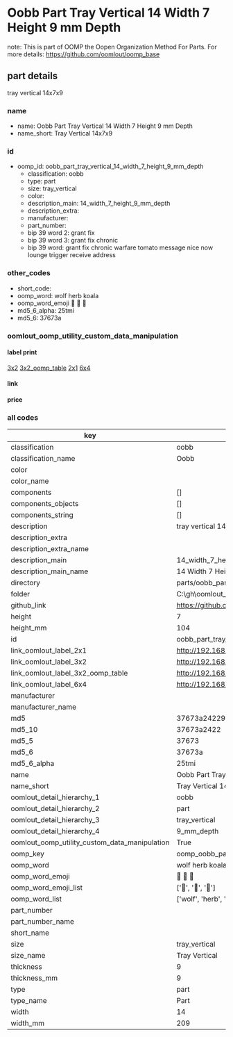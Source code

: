 # Oobb Part Tray Vertical 14 Width 7 Height 9 mm Depth  

note: This is part of OOMP the Oopen Organization Method For Parts. For more details: https://github.com/oomlout/oomp_base

##  part details
  



tray vertical 14x7x9



### name
* name: Oobb Part Tray Vertical 14 Width 7 Height 9 mm Depth
* name_short: Tray Vertical 14x7x9 
### id
* oomp_id: oobb_part_tray_vertical_14_width_7_height_9_mm_depth
  * classification: oobb
  * type: part
  * size: tray_vertical
  * color: 
  * description_main: 14_width_7_height_9_mm_depth
  * description_extra: 
  * manufacturer: 
  * part_number: 
  * bip 39 word 2: grant fix
  * bip 39 word 3: grant fix chronic
  * bip 39 word: grant fix chronic warfare tomato message nice now lounge trigger receive address

### other_codes
* short_code: 
* oomp_word: wolf herb koala
* oomp_word_emoji :wolf: :herb: :koala:
* md5_6_alpha: 25tmi
* md5_6: 37673a






### oomlout_oomp_utility_custom_data_manipulation
#### label print
[3x2](http://192.168.1.245:1112/?label=oomp%2025tmi)
[3x2_oomp_table](http://192.168.1.108:1112/?label=oomp%2025tmi)
[2x1](http://192.168.1.242:1112/?label=oomp%2025tmi)
[6x4](http://192.168.1.55:1112/?label=oomp%2025tmi)    

#### link

                              

#### price







### all codes 
| key | value |  
| --- | --- |  
| classification | oobb |  
| classification_name | Oobb |  
| color |  |  
| color_name |  |  
| components | [] |  
| components_objects | [] |  
| components_string | [] |  
| description | tray vertical 14x7x9 |  
| description_extra |  |  
| description_extra_name |  |  
| description_main | 14_width_7_height_9_mm_depth |  
| description_main_name | 14 Width 7 Height 9 mm Depth |  
| directory | parts/oobb_part_tray_vertical_14_width_7_height_9_mm_depth |  
| folder | C:\gh\oomlout_oobb_version_4_generated_parts\parts\oobb_part_tray_vertical_14_width_7_height_9_mm_depth |  
| github_link | https://github.com/oomlout/oomlout_oomp_part_src/tree/main/parts/oobb_part_tray_vertical_14_width_7_height_9_mm_depth |  
| height | 7 |  
| height_mm | 104 |  
| id | oobb_part_tray_vertical_14_width_7_height_9_mm_depth |  
| link_oomlout_label_2x1 | http://192.168.1.242:1112/?label=oomp%2025tmi |  
| link_oomlout_label_3x2 | http://192.168.1.245:1112/?label=oomp%2025tmi |  
| link_oomlout_label_3x2_oomp_table | http://192.168.1.108:1112/?label=oomp%2025tmi |  
| link_oomlout_label_6x4 | http://192.168.1.55:1112/?label=oomp%2025tmi |  
| manufacturer |  |  
| manufacturer_name |  |  
| md5 | 37673a24229732ae2ff20f7050d6032d |  
| md5_10 | 37673a2422 |  
| md5_5 | 37673 |  
| md5_6 | 37673a |  
| md5_6_alpha | 25tmi |  
| name | Oobb Part Tray Vertical 14 Width 7 Height 9 mm Depth |  
| name_short | Tray Vertical 14x7x9  |  
| oomlout_detail_hierarchy_1 | oobb |  
| oomlout_detail_hierarchy_2 | part |  
| oomlout_detail_hierarchy_3 | tray_vertical |  
| oomlout_detail_hierarchy_4 | 9_mm_depth |  
| oomlout_oomp_utility_custom_data_manipulation | True |  
| oomp_key | oomp_oobb_part_tray_vertical_14_width_7_height_9_mm_depth |  
| oomp_word | wolf herb koala |  
| oomp_word_emoji | :wolf: :herb: :koala: |  
| oomp_word_emoji_list | [':wolf:', ':herb:', ':koala:'] |  
| oomp_word_list | ['wolf', 'herb', 'koala'] |  
| part_number |  |  
| part_number_name |  |  
| short_name |  |  
| size | tray_vertical |  
| size_name | Tray Vertical |  
| thickness | 9 |  
| thickness_mm | 9 |  
| type | part |  
| type_name | Part |  
| width | 14 |  
| width_mm | 209 |  
